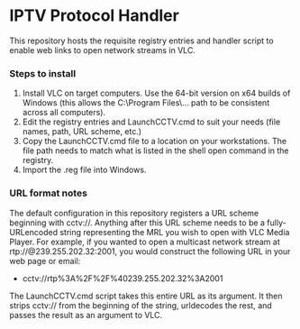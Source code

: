 # IPTV Protocol Handler

This repository hosts the requisite registry entries and handler script to enable web links to open network streams in VLC.

### Steps to install
1. Install VLC on target computers. Use the 64-bit version on x64 builds of Windows (this allows the C:\Program Files\\... path to be consistent across all computers).
2. Edit the registry entries and LaunchCCTV.cmd to suit your needs (file names, path, URL scheme, etc.)
3. Copy the LaunchCCTV.cmd file to a location on your workstations. The file path needs to match what is listed in the shell open command in the registry.
4. Import the .reg file into Windows.

### URL format notes
The default configuration in this repository registers a URL scheme beginning with cctv://. Anything after this URL scheme needs to be a fully-URLencoded string representing the MRL you wish to open with VLC Media Player. For example, if you wanted to open a multicast network stream at rtp://@239.255.202.32:2001, you would construct the following URL in your web page or email:

 - cctv://rtp%3A%2F%2F%40239.255.202.32%3A2001

The LaunchCCTV.cmd script takes this entire URL as its argument. It then strips cctv:// from the beginning of the string, urldecodes the rest, and passes the result as an argument to VLC.